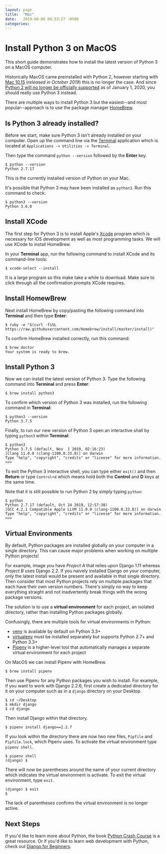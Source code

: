 ```yaml
---
layout: page
title:  "Mac"
date:   2019-08-06 08:53:27 -0500
categories:
---
```


# Install Python 3 on MacOS

This short guide demonstrates how to install the latest version of Python 3 on a MacOS computer.

Historically MacOS came preinstalled with Python 2, however starting with [Mac 10.15](https://developer.apple.com/documentation/macos_release_notes/macos_catalina_10_15_beta_10_release_notes) (*released in October 2019*) this is no longer the case. And since [Python 2 will no longer be officially supported](https://www.python.org/dev/peps/pep-0373/) as of January 1, 2020, you should really use Python 3 instead.

There are multiple ways to install Python 3 but the easiest--and most popular--approach is to use the package manager [HomeBrew](https://brew.sh).

## Is Python 3 already installed?

Before we start, make sure Python 3 isn't already installed on your computer. Open up the command line via the [Terminal](https://en.wikipedia.org/wiki/Terminal_(macOS)) application which is located at `Applications -> Utilities -> Terminal`.

Then type the command `python --version` followed by the **Enter** key.

```
$ python --version
Python 2.7.17
```

This is the currently installed version of Python on your Mac.

It's possible that Python 3 may have been installed as `python3`. Run this command to check:

```
$ python3 --version
Python 3.6.8
```

## Install XCode

The first step for Python 3 is to install Apple's [Xcode](https://developer.apple.com/xcode/) program which is necessary for iOS development as well as most programming tasks. We will use XCode to install HomeBrew.

In your **Terminal** app, run the following command to install XCode and its command-line tools:

```
$ xcode-select --install
```

It is a large program so this make take a while to download. Make sure to click through all the confirmation prompts XCode requires.

## Install HomewBrew

Next install HomeBrew by copy/pasting the following command into **Terminal** and then type **Enter**:

```
$ ruby -e "$(curl -fsSL https://raw.githubusercontent.com/Homebrew/install/master/install)"
```

To confirm HomeBrew installed correctly, run this command:

```
$ brew doctor
Your system is ready to brew.
```

## Install Python 3

Now we can install the latest version of Python 3. Type the following command into **Terminal** and press **Enter**:

```
$ brew install python3
```

To confirm which version of Python 3 was installed, run the following command in **Terminal**:

```
$ python3 --version
Python 3.7.5
```

Finally, to run our new version of Python 3 open an interactive shall by typing `python3` within **Terminal**:

```
$ python3
Python 3.7.5 (default, Nov  1 2019, 02:16:23)
[Clang 11.0.0 (clang-1100.0.33.8)] on darwin
Type "help", "copyright", "credits" or "license" for more information.
>>>
```

To exit the Python 3 interactive shell, you can type either `exit()` and then **Return** or type `Control+d` which means hold both the **Control** and **D** keys at the same time.

Note that it is still possible to run Python 2 by simply typing `python`:

```
$ python
Python 2.7.17 (default, Oct 24 2019, 12:57:38)
[GCC 4.2.1 Compatible Apple LLVM 11.0.0 (clang-1100.0.33.8)] on darwin
Type "help", "copyright", "credits" or "license" for more information.
>>>
```

## Virtual Environments

By default, Python packages are installed globally on your computer in a single directory. This can cause major problems when working on multiple Python projects!

For example, image you have *Project A* that relies upon Django 1.11 whereas *Project B* uses Django 2.2. If you naively installed Django on your computer, only the latest install would be present and available in that single directory. Then consider that most Python projects rely on multiple packages that each have their own version numbers. There's simply no way to keep everything straight and not inadvertently break things with the wrong package versions.

The solution is to use a **virtual environment** for each project, an isolated directory, rather than installing Python packages globally.

Confusingly, there are multiple tools for virtual environments in Python:
* [venv](https://docs.python.org/3/library/venv.html) is available by default on Python 3.3+
* [virtualenv](https://virtualenv.pypa.io/en/stable/) must be installed separately but supports Python 2.7+ and Python 3.3+
* [Pipenv](https://github.com/pypa/pipenv) is a higher-level tool that automatically manages a separate virtual environment for each project

On MacOS we can install Pipenv with HomeBrew.

```
$ brew install pipenv
```

Then use Pipenv for any Python packages you wish to install. For example, if you want to work with Django 2.2.6, first create a dedicated directory for it on your computer such as in a `django` directory on your Desktop.

```
$ cd ~/Desktop
$ mkdir django
$ cd django
```

Then install Django within that directory.

```
$ pipenv install django==2.2.7
```

If you look within the directory there are now two new files, `Pipfile` and `Pipfile.lock`, which Pipenv uses. To activate the virtual environment type `pipenv shell`.

```
$ pipenv shell
(django) $
```

There will now be parentheses around the name of your current directory which indicates the virtual environment is activate. To exit the virtual environment, type `exit`.

```
(django) $ exit
$
```

The lack of parentheses confirms the virtual environment is no longer active.

## Next Steps
If you'd like to learn more about Python, the book [Python Crash Course](https://amzn.to/2okggMH) is a great resource. Or if you'd like to learn web development with Python, check out [Django for Beginners](https://djangoforbeginners.com).
